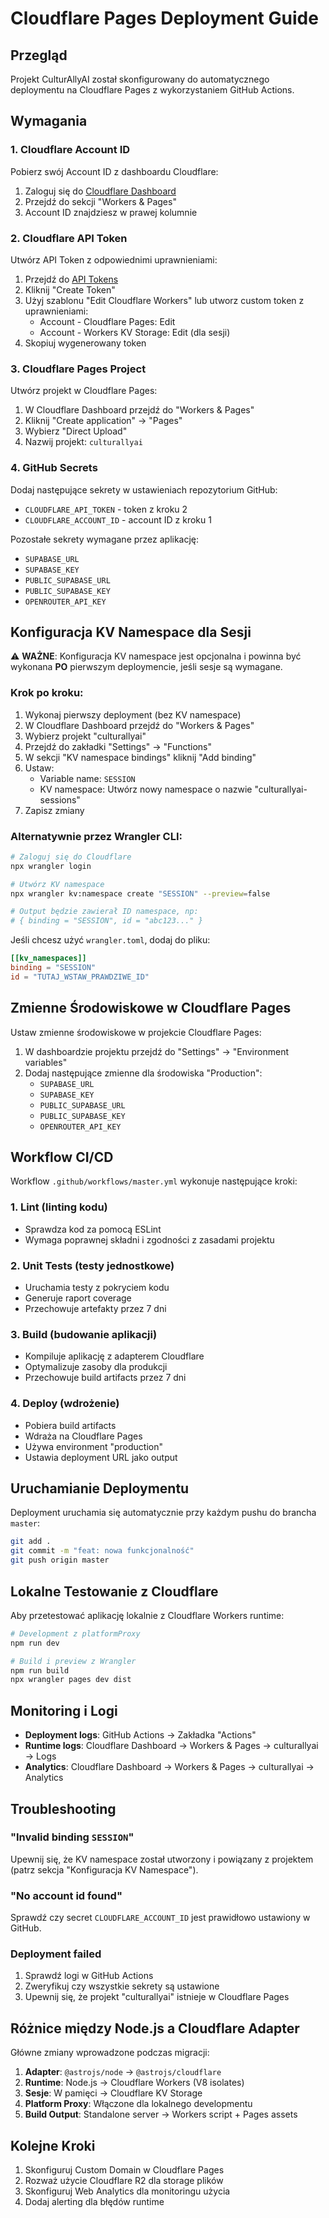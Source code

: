 # Cloudflare Pages Deployment Guide

## Przegląd

Projekt CulturAllyAI został skonfigurowany do automatycznego deploymentu na Cloudflare Pages z wykorzystaniem GitHub Actions.

## Wymagania

### 1. Cloudflare Account ID

Pobierz swój Account ID z dashboardu Cloudflare:
1. Zaloguj się do [Cloudflare Dashboard](https://dash.cloudflare.com)
2. Przejdź do sekcji "Workers & Pages"
3. Account ID znajdziesz w prawej kolumnie

### 2. Cloudflare API Token

Utwórz API Token z odpowiednimi uprawnieniami:
1. Przejdź do [API Tokens](https://dash.cloudflare.com/profile/api-tokens)
2. Kliknij "Create Token"
3. Użyj szablonu "Edit Cloudflare Workers" lub utworz custom token z uprawnieniami:
   - Account - Cloudflare Pages: Edit
   - Account - Workers KV Storage: Edit (dla sesji)
4. Skopiuj wygenerowany token

### 3. Cloudflare Pages Project

Utwórz projekt w Cloudflare Pages:
1. W Cloudflare Dashboard przejdź do "Workers & Pages"
2. Kliknij "Create application" → "Pages"
3. Wybierz "Direct Upload"
4. Nazwij projekt: `culturallyai`

### 4. GitHub Secrets

Dodaj następujące sekrety w ustawieniach repozytorium GitHub:
- `CLOUDFLARE_API_TOKEN` - token z kroku 2
- `CLOUDFLARE_ACCOUNT_ID` - account ID z kroku 1

Pozostałe sekrety wymagane przez aplikację:
- `SUPABASE_URL`
- `SUPABASE_KEY`
- `PUBLIC_SUPABASE_URL`
- `PUBLIC_SUPABASE_KEY`
- `OPENROUTER_API_KEY`

## Konfiguracja KV Namespace dla Sesji

⚠️ **WAŻNE**: Konfiguracja KV namespace jest opcjonalna i powinna być wykonana **PO** pierwszym deploymencie, jeśli sesje są wymagane.

### Krok po kroku:

1. Wykonaj pierwszy deployment (bez KV namespace)
2. W Cloudflare Dashboard przejdź do "Workers & Pages"
3. Wybierz projekt "culturallyai"
4. Przejdź do zakładki "Settings" → "Functions"
5. W sekcji "KV namespace bindings" kliknij "Add binding"
6. Ustaw:
   - Variable name: `SESSION`
   - KV namespace: Utwórz nowy namespace o nazwie "culturallyai-sessions"
7. Zapisz zmiany

### Alternatywnie przez Wrangler CLI:

```bash
# Zaloguj się do Cloudflare
npx wrangler login

# Utwórz KV namespace
npx wrangler kv:namespace create "SESSION" --preview=false

# Output będzie zawierał ID namespace, np:
# { binding = "SESSION", id = "abc123..." }
```

Jeśli chcesz użyć `wrangler.toml`, dodaj do pliku:

```toml
[[kv_namespaces]]
binding = "SESSION"
id = "TUTAJ_WSTAW_PRAWDZIWE_ID"
```

## Zmienne Środowiskowe w Cloudflare Pages

Ustaw zmienne środowiskowe w projekcie Cloudflare Pages:

1. W dashboardzie projektu przejdź do "Settings" → "Environment variables"
2. Dodaj następujące zmienne dla środowiska "Production":
   - `SUPABASE_URL`
   - `SUPABASE_KEY`
   - `PUBLIC_SUPABASE_URL`
   - `PUBLIC_SUPABASE_KEY`
   - `OPENROUTER_API_KEY`

## Workflow CI/CD

Workflow `.github/workflows/master.yml` wykonuje następujące kroki:

### 1. Lint (linting kodu)
- Sprawdza kod za pomocą ESLint
- Wymaga poprawnej składni i zgodności z zasadami projektu

### 2. Unit Tests (testy jednostkowe)
- Uruchamia testy z pokryciem kodu
- Generuje raport coverage
- Przechowuje artefakty przez 7 dni

### 3. Build (budowanie aplikacji)
- Kompiluje aplikację z adapterem Cloudflare
- Optymalizuje zasoby dla produkcji
- Przechowuje build artifacts przez 7 dni

### 4. Deploy (wdrożenie)
- Pobiera build artifacts
- Wdraża na Cloudflare Pages
- Używa environment "production"
- Ustawia deployment URL jako output

## Uruchamianie Deploymentu

Deployment uruchamia się automatycznie przy każdym pushu do brancha `master`:

```bash
git add .
git commit -m "feat: nowa funkcjonalność"
git push origin master
```

## Lokalne Testowanie z Cloudflare

Aby przetestować aplikację lokalnie z Cloudflare Workers runtime:

```bash
# Development z platformProxy
npm run dev

# Build i preview z Wrangler
npm run build
npx wrangler pages dev dist
```

## Monitoring i Logi

- **Deployment logs**: GitHub Actions → Zakładka "Actions"
- **Runtime logs**: Cloudflare Dashboard → Workers & Pages → culturallyai → Logs
- **Analytics**: Cloudflare Dashboard → Workers & Pages → culturallyai → Analytics

## Troubleshooting

### "Invalid binding `SESSION`"
Upewnij się, że KV namespace został utworzony i powiązany z projektem (patrz sekcja "Konfiguracja KV Namespace").

### "No account id found"
Sprawdź czy secret `CLOUDFLARE_ACCOUNT_ID` jest prawidłowo ustawiony w GitHub.

### Deployment failed
1. Sprawdź logi w GitHub Actions
2. Zweryfikuj czy wszystkie sekrety są ustawione
3. Upewnij się, że projekt "culturallyai" istnieje w Cloudflare Pages

## Różnice między Node.js a Cloudflare Adapter

Główne zmiany wprowadzone podczas migracji:

1. **Adapter**: `@astrojs/node` → `@astrojs/cloudflare`
2. **Runtime**: Node.js → Cloudflare Workers (V8 isolates)
3. **Sesje**: W pamięci → Cloudflare KV Storage
4. **Platform Proxy**: Włączone dla lokalnego developmentu
5. **Build Output**: Standalone server → Workers script + Pages assets

## Kolejne Kroki

1. Skonfiguruj Custom Domain w Cloudflare Pages
2. Rozważ użycie Cloudflare R2 dla storage plików
3. Skonfiguruj Web Analytics dla monitoringu użycia
4. Dodaj alerting dla błędów runtime
